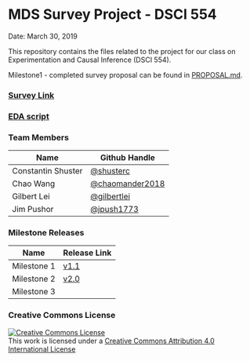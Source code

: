 # MDS Survey Project - DSCI 554

Date: March 30, 2019

This repository contains the files related to the project for our class on Experimentation and Causal Inference (DSCI 554).

Milestone1 - completed survey proposal can be found in [PROPOSAL.md](https://github.com/UBC-MDS/survey_repo_CJCG/blob/master/PROPOSAL.md).

### [Survey Link](https://ubc.ca1.qualtrics.com/jfe/form/SV_bqO61PR2HoTIaQR)
### [EDA script](https://github.ubc.ca/MDS-2018-19/Capstone_Project_Survey/blob/master/EDA/EDA.md)

### Team Members
|Name|Github Handle|
|---|---|
|Constantin Shuster|[@shusterc](https://github.com/shusterc)|
|Chao Wang|[@chaomander2018](https://github.com/chaomander2018)|
|Gilbert Lei|[@gilbertlei](https://github.com/gilbertlei)|
|Jim Pushor|[@jpush1773](https://github.com/jpush1773)|

### Milestone Releases

|Name|Release Link|
|---|---|
|Milestone 1|[v1.1](https://github.com/UBC-MDS/Capstone_Project_Survey/releases/tag/v1.1)|
|Milestone 2|[v2.0](https://github.com/UBC-MDS/Capstone_Project_Survey/releases/tag/v2.0)|
|Milestone 3|[]()|

### Creative Commons License  
<a rel="license" href="http://creativecommons.org/licenses/by/4.0/"><img alt="Creative Commons License" style="border-width:0" src="https://i.creativecommons.org/l/by/4.0/88x31.png" /></a><br />This work is licensed under a <a rel="license" href="http://creativecommons.org/licenses/by/4.0/">Creative Commons Attribution 4.0 International License</a>
